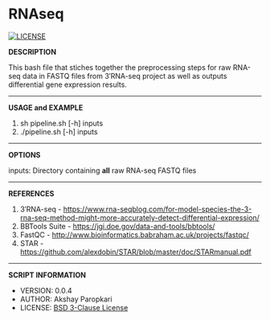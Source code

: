# RNAseq

[![LICENSE](https://img.shields.io/badge/license-BSD%203--Clause-blue.svg?style=plastic)](https://github.com/akshayparopkari/RNAseq/blob/master/LICENSE.md)

**DESCRIPTION**

This bash file that stiches together the preprocessing steps for raw RNA-seq data in FASTQ files from 3′RNA-seq project as well as outputs differential gene expression results.

---

**USAGE and EXAMPLE**

1. sh pipeline.sh [-h] inputs
2. ./pipeline.sh [-h] inputs

---

**OPTIONS**

inputs: Directory containing __all__ raw RNA-seq FASTQ files

---

**REFERENCES**

1. 3′RNA-seq - https://www.rna-seqblog.com/for-model-species-the-3-rna-seq-method-might-more-accurately-detect-differential-expression/
2. BBTools Suite - https://jgi.doe.gov/data-and-tools/bbtools/
3. FastQC - http://www.bioinformatics.babraham.ac.uk/projects/fastqc/
4. STAR - https://github.com/alexdobin/STAR/blob/master/doc/STARmanual.pdf

---

**SCRIPT INFORMATION**

- VERSION: 0.0.4
- AUTHOR: Akshay Paropkari
- LICENSE: [BSD 3-Clause License](LICENSE.md)
